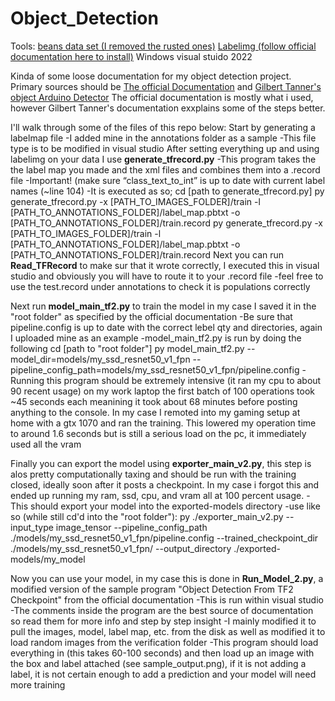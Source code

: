 # Object_Detection
Tools:
[beans data set (I removed the rusted ones)](https://www.tensorflow.org/datasets/catalog/beans)
[Labelimg (follow official documentation here to install)](https://tensorflow-object-detection-api-tutorial.readthedocs.io/en/latest/training.html#use-precompiled-binaries-easy)
Windows visual stuido 2022

Kinda of some loose documentation for my object detection project.
Primary sources should be [The official Documentation](https://tensorflow-object-detection-api-tutorial.readthedocs.io/en/latest/training.html#create-tensorflow-records) and [Gilbert Tanner's object Arduino Detector](https://gilberttanner.com/blog/creating-your-own-objectdetector/)
The official documentation is mostly what i used, however Gilbert Tanner's documentation exxplains some of the steps better.

I'll walk through some of the files of this repo below:
Start by generating a labelmap file
  -I added mine in the annotations folder as a sample
  -This file type is to be modified in visual studio
After setting everything up and using labelimg on your data I use **generate_tfrecord.py**
  -This program takes the the label map you made and the xml files and combines them into a .record file
  -Important! (make sure “class_text_to_int” is up to date with current label names (~line 104)
  -It is executed as so;
    cd [path to generate_tfrecord.py]
    py generate_tfrecord.py -x [PATH_TO_IMAGES_FOLDER]/train -l [PATH_TO_ANNOTATIONS_FOLDER]/label_map.pbtxt -o [PATH_TO_ANNOTATIONS_FOLDER]/train.record
    py generate_tfrecord.py -x [PATH_TO_IMAGES_FOLDER]/train -l [PATH_TO_ANNOTATIONS_FOLDER]/label_map.pbtxt -o [PATH_TO_ANNOTATIONS_FOLDER]/train.record
Next you can run **Read_TFRecord** to make sur that it wrote correctly, I executed this in visual studio and obviously you will have to route it to your .record file
  -feel free to use the test.record under annotations to check it is populations correctly

Next run **model_main_tf2.py** to train the model in my case I saved it in the "root folder" as specified by the official documentation
  -Be sure that pipeline.config is up to date with the correct lebel qty and directories, again I uploaded mine as an example
  -model_main_tf2.py is run by doing the following
    cd [path to "root folder"]
    py model_main_tf2.py --model_dir=models/my_ssd_resnet50_v1_fpn --pipeline_config_path=models/my_ssd_resnet50_v1_fpn/pipeline.config
  -Running this program should be extremely intensive (it ran my cpu to about 90 recent usage) on my work laptop the first batch of 100 operations took ~45 seconds each meanining it took about 68 minutes before posting anything to the console. In my case I remoted into my gaming setup at home with a gtx 1070 and ran the training. This lowered my operation time to around 1.6 seconds but is still a serious load on the pc, it immediately used all the vram

Finally you can export the model using **exporter_main_v2.py**, this step is alos pretty computationally taxing and should be run with the training closed, ideally soon after it posts a checkpoint. In my case i forgot this and ended up running my ram, ssd, cpu, and vram all at 100 percent usage. 
 -This should export your model into the exported-models directory
 -use like so (while still cd'd into the "root folder"):
    py ./exporter_main_v2.py --input_type image_tensor --pipeline_config_path ./models/my_ssd_resnet50_v1_fpn/pipeline.config --trained_checkpoint_dir ./models/my_ssd_resnet50_v1_fpn/ --output_directory ./exported-models/my_model
    
Now you can use your model, in my case this is done in **Run_Model_2.py**, a modified version of the sample program "Object Detection From TF2 Checkpoint" from the official documentation
-This is run within visual studio
-The comments inside the program are the best source of documentation so read them for more info and step by step insight
-I mainly modified it to pull the images, model, label map, etc. from the disk as well as modified it to load random images from the verification folder
-This program should load everything in (this takes 60-100 seconds) and then load up an image with the box and label attached (see sample_output.png), if it is not adding a label, it is not certain enough to add a prediction and your model will need more training
